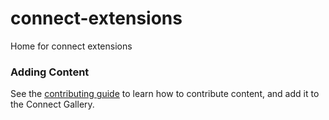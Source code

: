 # connect-extensions

Home for connect extensions

### Adding Content

See the [contributing guide](CONTRIBUTING.md)
to learn how to contribute content, and add it to the Connect Gallery.
